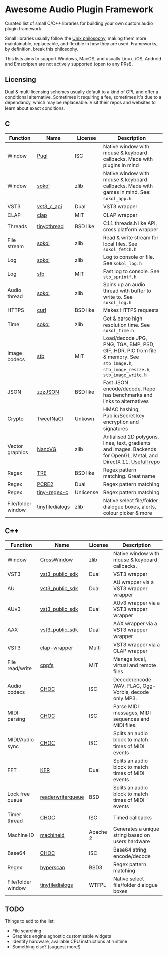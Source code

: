 # Awesome Audio Plugin Framework

Curated list of small C/C++ libraries for building your own custom audio plugin framework.

Small libraries usually follow the [Unix philosophy](https://en.wikipedia.org/wiki/Unix_philosophy#Do_One_Thing_and_Do_It_Well), making them more maintainable, replaceable, and flexible in how they are used. Frameworks, by definition, break this philosophy.

This lists aims to support Windows, MacOS, and usually Linux. iOS, Android and Emscripten are not actively supported (open to any PRs!).

## Licensing

Dual & multi licensing schemes usually default to a kind of GPL and offer a conditional alternative. Sometimes it requiring a fee, sometimes it's due to a dependancy, which may be replaceable. Visit their repos and websites to learn about exact conditions.

## C

| Function           | Name                                                                 | License   | Description                                                                                                                                                    |
| ------------------ | -------------------------------------------------------------------- | --------- | -------------------------------------------------------------------------------------------------------------------------------------------------------------- |
| Window             | [Pugl](https://github.com/lv2/pugl)                                  | ISC       | Native window with mouse & keyboard callbacks. Made with plugins in mind                                                                                       |
| Window             | [sokol](https://github.com/floooh/sokol)                             | zlib      | Native window with mouse & keyboard callbacks. Made with games in mind. See: `sokol_app.h`.                                                                    |
| VST3               | [vst3_c_api](https://github.com/steinbergmedia/vst3_c_api)           | Dual      | VST3 wrapper                                                                                                                                                   |
| CLAP               | [clap](https://github.com/free-audio/clap)                           | MIT       | CLAP wrapper                                                                                                                                                   |
| Threads            | [tinycthread](https://github.com/tinycthread/tinycthread)            | BSD like  | C11 threads.h like API, cross platform wrapper                                                                                                                 |
| File stream        | [sokol](https://github.com/floooh/sokol)                             | zlib      | Read & write stream for local files. See `sokol_fetch.h`                                                                                                       |
| Log                | [sokol](https://github.com/floooh/sokol)                             | zlib      | Log to console or file. See `sokol_log.h`                                                                                                                      |
| Log                | [stb](https://github.com/nothings/stb)                               | MIT       | Fast log to console. See `stb_sprintf.h`                                                                                                                       |
| Audio thread       | [sokol](https://github.com/floooh/sokol)                             | zlib      | Spins up an audio thread with buffer to write to. See `sokol_log.h`                                                                                            |
| HTTPS              | [curl](https://github.com/curl/curl)                                 | BSD like  | Makes HTTPS requests                                                                                                                                           |
| Time               | [sokol](https://github.com/floooh/sokol)                             | zlib      | Get & parse high resolution time. See `sokol_time.h`                                                                                                           |
| Image codecs       | [stb](https://github.com/nothings/stb)                               | MIT       | Load/decode JPG, PNG, TGA, BMP, PSD, GIF, HDR, PIC from file & memory. See `stb_image.h`, `stb_image_resize.h`, `stb_image_write.h`                            |
| JSON               | [zzzJSON](https://github.com/dacez/zzzjson)                          | BSD like  | Fast JSON encode/decode. Repo has benchmarks and links to alternatives                                                                                         |
| Crypto             | [TweetNaCl](https://tweetnacl.cr.yp.to/software.html)                | Unkown    | HMAC hashing, Public/Secret key encryption and signatures                                                                                                      |
| Vector graphics    | [NanoVG](https://github.com/memononen/nanovg)                        | zlib      | Antialised 2D polygons, lines, text, gradients and images. Backends for OpenGL, Metal, and DirectX 11. [Usefull repo](https://github.com/Tremus/nanovg_compat) |
| Regex              | [TRE](https://github.com/laurikari/tre)                              | BSD like  | Regex pattern matching. Great name                                                                                                                             |
| Regex              | [PCRE2](https://github.com/PCRE2Project/pcre2)                       | Dual      | Regex pattern matching                                                                                                                                         |
| Regex              | [tiny-regex-c](https://github.com/kokke/tiny-regex-c)                | Unlicense | Regex pattern matching                                                                                                                                         |
| File/folder window | [tinyfiledialogs](https://sourceforge.net/projects/tinyfiledialogs/) | zlib      | Native select file/folder dialogue boxes, alerts, colour picker & more                                                                                         |

## C++

| Function           | Name                                                                   | License  | Description                                           |
| ------------------ | ---------------------------------------------------------------------- | -------- | ----------------------------------------------------- |
| Window             | [CrossWindow](https://github.com/alaingalvan/CrossWindow)              | zlib     | Native window with mouse & keyboard callbacks.        |
| VST3               | [ vst3_public_sdk](https://github.com/steinbergmedia/vst3_public_sdk)  | Dual     | VST3 wrapper                                          |
| AU                 | [ vst3_public_sdk](https://github.com/steinbergmedia/vst3_public_sdk)  | Dual     | AU wrapper via a VST3 wrapper wrapper                 |
| AUv3               | [ vst3_public_sdk](https://github.com/steinbergmedia/vst3_public_sdk)  | Dual     | AUv3 wrapper via a VST3 wrapper wrapper               |
| AAX                | [ vst3_public_sdk](https://github.com/steinbergmedia/vst3_public_sdk)  | Dual     | AAX wrapper via a VST3 wrapper wrapper                |
| VST3               | [clap-wrapper](https://github.com/free-audio/clap-wrapper)             | Multi    | VST3 wrapper via a CLAP wrapper                       |
| File read/write    | [cppfs](https://github.com/cginternals/cppfs)                          | MIT      | Manage local, virtual and remote files                |
| Audio codecs       | [CHOC](https://github.com/Tracktion/choc)                              | ISC      | Decode/encode WAV, FLAC, Ogg-Vorbis, decode only MP3. |
| MIDI parsing       | [CHOC](https://github.com/Tracktion/choc)                              | ISC      | Parse MIDI messages, MIDI sequences and MIDI files.   |
| MIDI/Audio sync    | [CHOC](https://github.com/Tracktion/choc)                              | ISC      | Splits an audio block to match times of MIDI events   |
| FFT                | [KFR](https://github.com/kfrlib/kfr)                                   | Dual     | Splits an audio block to match times of MIDI events   |
| Lock free queue    | [readerwriterqueue](https://github.com/cameron314/readerwriterqueue)   | BSD      | Splits an audio block to match times of MIDI events   |
| Timer thread       | [CHOC](https://github.com/Tracktion/choc)                              | ISC      | Timed callbacks                                       |
| Machine ID         | [machineid](https://github.com/Tarik02/machineid)                      | Apache 2 | Generates a unique string based on users hardware     |
| Base64             | [CHOC](https://github.com/Tracktion/choc)                              | ISC      | Base64 string encode/decode                           |
| Regex              | [hyperscan](https://github.com/intel/hyperscan)                        | BSD3     | Regex pattern matching                                |
| File/folder window | [tinyfiledialogs](https://github.com/samhocevar/portable-file-dialogs) | WTFPL    | Native select file/folder dialogue boxes              |

## TODO

Things to add to the list:

-   File searching
-   Graphics engine agnostic customisable widgets
-   Identify hardware, available CPU instructions at runtime
-   Something else? (suggest more!)
